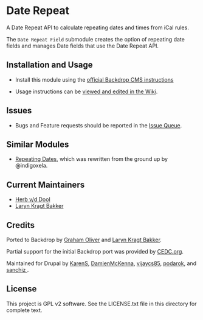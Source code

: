 # Date Repeat

A Date Repeat API to calculate repeating dates and times from iCal rules.

The `Date Repeat Field` submodule creates the option of repeating date fields
and manages Date fields that use the Date Repeat API.

## Installation and Usage

- Install this module using the [official Backdrop CMS instructions](https://backdropcms.org/guide/modules)

- Usage instructions can be [viewed and edited in the Wiki](https://github.com/backdrop-contrib/date_repeat/wiki).

## Issues

- Bugs and Feature requests should be reported in the [Issue Queue](https://github.com/backdrop-contrib/date_repeat/issues).

## Similar Modules

- [Repeating Dates](https://github.com/backdrop-contrib/repeating_dates), which
  was rewritten from the ground up by @indigoxela.

## Current Maintainers

- [Herb v/d Dool](https://github.com/herbdool)
- [Laryn Kragt Bakker](https://github.com/laryn)

## Credits

Ported to Backdrop by [Graham Oliver](https://github.com/Graham-72) and
[Laryn Kragt Bakker](https://github.com/laryn).

Partial support for the initial Backdrop port was provided by
[CEDC.org](https://cedc.org).

Maintained for Drupal by [KarenS](https://www.drupal.org/u/karens),
[DamienMcKenna](https://www.drupal.org/u/damienmckenna),
[vijaycs85](https://www.drupal.org/u/vijaycs85),
[podarok](https://www.drupal.org/u/podarok), and
[sanchiz ](https://www.drupal.org/u/sanchiz).

## License

This project is GPL v2 software. See the LICENSE.txt file in this directory for
complete text.

